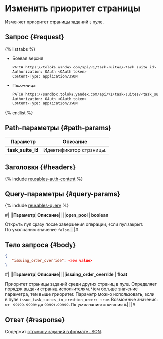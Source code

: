 # Изменить приоритет страницы

Изменяет приоритет страницы заданий в пуле.

## Запрос {#request}

{% list tabs %}

- Боевая версия

  ```bash
  PATCH https://toloka.yandex.com/api/v1/task-suites/<task_suite_id>
  Authorization: OAuth <OAuth token>
  Content-Type: application/JSON
  ```

- Песочница

  ```bash
  PATCH https://sandbox.toloka.yandex.com/api/v1/task-suites/<task_suite_id>
  Authorization: OAuth <OAuth token>
  Content-Type: application/JSON
  ```

{% endlist %}

## Path-параметры {#path-params}

Параметр | Описание
----- | -----
**task_suite_id** | Идентификатор страницы.


## Заголовки {#headers}

{% include [reusables-auth-content](../_includes/reusables/id-reusables/auth-content.md) %}


## Query-параметры {#query-params}

{% include [reusables-query](../_includes/reusables/id-reusables/query.md) %}


#|
||**Параметр**| **Описание**||
||**open_pool** | **boolean**

Открыть пул сразу после завершения операции, если пул закрыт. По умолчанию значение `false`.||
|#


## Тело запроса {#body}

```json
{
   "issuing_order_override": <new value>
}
```

#|
||**Параметр**| **Описание**||
||**issuing_order_override** | **float**

Приоритет страницы заданий среди других страниц в пуле. Определяет порядок выдачи страниц исполнителям. Чем больше значение параметра, тем выше приоритет.
Параметр можно использовать, если в пуле `issue_task_suites_in_creation_order: true`.
Возможные значения: от `-99999.99999` до `99999.99999`.
По умолчанию значение `0`.||
|#


## Ответ {#response}

Содержит [страницу заданий в формате JSON](task-suite.md).
